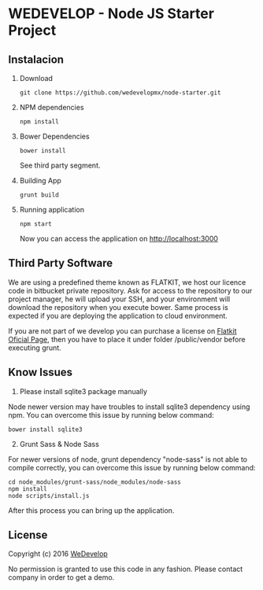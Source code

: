 # WEDEVELOP - Node JS Starter Project

## Instalacion

1. Download

   ```
   git clone https://github.com/wedevelopmx/node-starter.git
   ```

2. NPM dependencies

   ```
   npm install
   ```

3. Bower Dependencies

   ```
   bower install
   ```
   See third party segment.

4. Building App

   ```
   grunt build
   ```

5. Running application

   ```
   npm start
   ```

   Now you can access the application on [http://localhost:3000](http://localhost:3000)

## Third Party Software

We are using a predefined theme known as FLATKIT, we host our licence code in bitbucket private repository. Ask for access to the repository to our project manager, he will upload your SSH, and your environment will download the repository when you execute bower. Same process is expected if you are deploying the application to cloud environment.

If you are not part of we develop you can purchase a license on [Flatkit Oficial Page](http://flatfull.com/themes/flatkit/), then you have to place it under folder /public/vendor before executing grunt.

## Know Issues

1. Please install sqlite3 package manually

  Node newer version may have troubles to install sqlite3 dependency using npm. You can overcome this issue by running below command:

  ```
  bower install sqlite3
  ```

2.  Grunt Sass &amp; Node Sass

  For newer versions of node, grunt dependency "node-sass" is not able to compile correctly, you can overcome this issue by running below command:

  ```
  cd node_modules/grunt-sass/node_modules/node-sass
  npm install
  node scripts/install.js
  ```

  After this process you can bring up the application. 

## License

Copyright (c) 2016 [WeDevelop](http://wedevelop.mx/ "WeDevelop")

No permission is granted to use this code in any fashion. Please contact company in order to get a demo.
